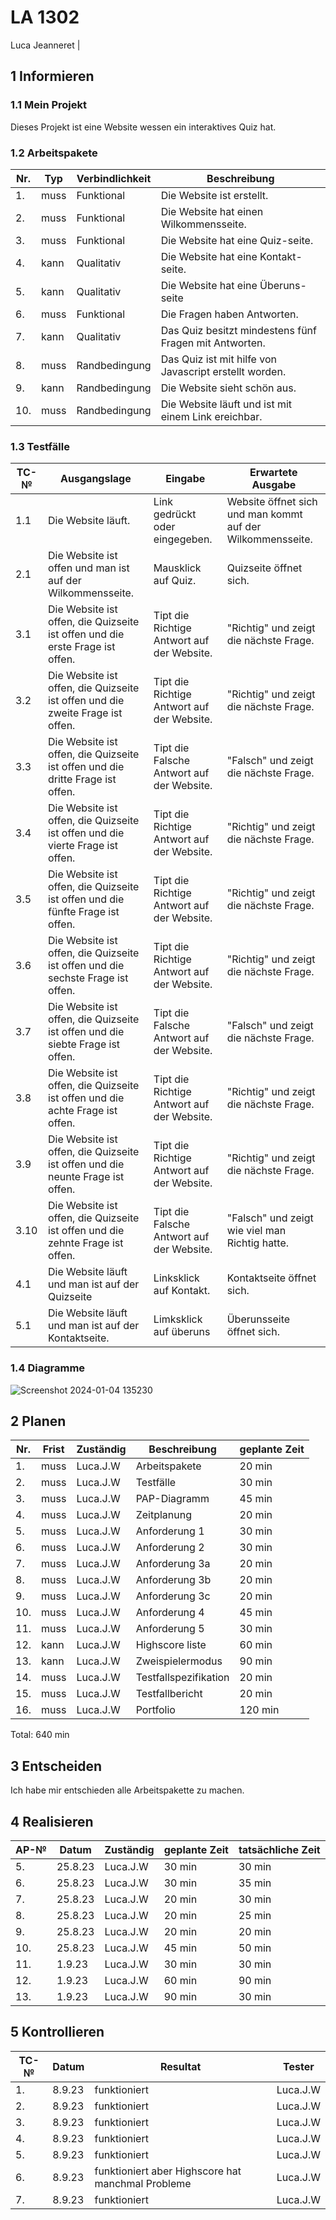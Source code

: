 # LA 1302

Luca Jeanneret
                                                     |
## 1 Informieren

### 1.1 Mein Projekt

Dieses Projekt ist eine Website wessen ein interaktives Quiz hat.

### 1.2 Arbeitspakete

| Nr. | Typ | Verbindlichkeit | Beschreibung |
| --- |---- | ----- | --------- |
| 1.| muss | Funktional | Die Website ist erstellt. |
| 2.| muss | Funktional | Die Website hat einen Wilkommensseite. |
| 3.| muss | Funktional | Die Website hat eine Quiz-seite. |
| 4.| kann | Qualitativ | Die Website hat eine Kontakt-seite. |
| 5.| kann | Qualitativ | Die Website hat eine Überuns-seite |
| 6.| muss | Funktional | Die Fragen haben Antworten. |
| 7.| kann | Qualitativ | Das Quiz besitzt mindestens fünf Fragen mit Antworten. |
| 8.| muss | Randbedingung | Das Quiz ist mit hilfe von Javascript erstellt worden. |
| 9.| kann | Randbedingung | Die Website sieht schön aus. |
| 10.| muss | Randbedingung | Die Website läuft und ist mit einem Link ereichbar. |


### 1.3 Testfälle

| TC-№ | Ausgangslage | Eingabe | Erwartete Ausgabe |
| ---- | ------------ | ------- | ----------------- |
| 1.1  | Die Website läuft. | Link gedrückt oder eingegeben. | Website öffnet sich und man kommt auf der Wilkommensseite. |
| 2.1  | Die Website ist offen und man ist auf der Wilkommensseite. | Mausklick auf Quiz. | Quizseite öffnet sich. |
| 3.1  | Die Website ist offen, die Quizseite ist offen und die erste Frage ist offen.  | Tipt die Richtige Antwort auf der Website. | "Richtig" und zeigt die nächste Frage. |
| 3.2  | Die Website ist offen, die Quizseite ist offen und die zweite Frage ist offen.  | Tipt die Richtige Antwort auf der Website. | "Richtig" und zeigt die nächste Frage. |
| 3.3  | Die Website ist offen, die Quizseite ist offen und die dritte Frage ist offen.  | Tipt die Falsche Antwort auf der Website. | "Falsch" und zeigt die nächste Frage. |
| 3.4  | Die Website ist offen, die Quizseite ist offen und die vierte Frage ist offen.  | Tipt die Richtige Antwort auf der Website. | "Richtig" und zeigt die nächste Frage. |
| 3.5  | Die Website ist offen, die Quizseite ist offen und die fünfte Frage ist offen.  | Tipt die Richtige Antwort auf der Website. | "Richtig" und zeigt die nächste Frage. |
| 3.6  | Die Website ist offen, die Quizseite ist offen und die sechste Frage ist offen.  | Tipt die Richtige Antwort auf der Website. | "Richtig" und zeigt die nächste Frage. |
| 3.7  | Die Website ist offen, die Quizseite ist offen und die siebte Frage ist offen.  | Tipt die Falsche Antwort auf der Website. | "Falsch" und zeigt die nächste Frage. |
| 3.8  | Die Website ist offen, die Quizseite ist offen und die achte Frage ist offen.  | Tipt die Richtige Antwort auf der Website. | "Richtig" und zeigt die nächste Frage. |
| 3.9  | Die Website ist offen, die Quizseite ist offen und die neunte Frage ist offen.  | Tipt die Richtige Antwort auf der Website. | "Richtig" und zeigt die nächste Frage. |
| 3.10  | Die Website ist offen, die Quizseite ist offen und die zehnte Frage ist offen.  | Tipt die Falsche Antwort auf der Website. | "Falsch" und zeigt wie viel man Richtig hatte. |
| 4.1  | Die Website läuft und man ist auf der Quizseite | Linksklick auf Kontakt. | Kontaktseite öffnet sich. |
| 5.1  | Die Website läuft und man ist auf der Kontaktseite. | Limksklick auf überuns | Überunsseite öffnet sich. |


### 1.4 Diagramme

![Screenshot 2024-01-04 135230](https://github.com/Plasticgun21/LA1302/assets/110892742/d92034ff-d3f4-4391-ba83-5456e7cd35e9)


## 2 Planen

| Nr. | Frist | Zuständig | Beschreibung | geplante Zeit |
| ---- | ----- | --------- | ------------ | ------------- |
| 1. | muss | Luca.J.W | Arbeitspakete | 20 min |
| 2. | muss | Luca.J.W | Testfälle | 30 min |
| 3. | muss | Luca.J.W | PAP-Diagramm | 45 min |
| 4. | muss | Luca.J.W | Zeitplanung | 20 min |
| 5. | muss | Luca.J.W | Anforderung 1 | 30 min |
| 6. | muss | Luca.J.W | Anforderung 2 | 30 min |
| 7. | muss | Luca.J.W | Anforderung 3a | 20 min |
| 8. | muss | Luca.J.W | Anforderung 3b | 20 min |
| 9. | muss | Luca.J.W | Anforderung 3c | 20 min |
| 10. | muss | Luca.J.W | Anforderung 4 | 45 min |
| 11. | muss | Luca.J.W | Anforderung 5 | 30 min |
| 12. | kann | Luca.J.W | Highscore liste | 60 min |
| 13. | kann | Luca.J.W | Zweispielermodus | 90 min |
| 14. | muss | Luca.J.W | Testfallspezifikation | 20 min |
| 15. | muss | Luca.J.W | Testfallbericht | 20 min |
| 16. | muss | Luca.J.W | Portfolio | 120 min |
Total: 640 min


## 3 Entscheiden

Ich habe mir entschieden alle Arbeitspakette zu machen.

## 4 Realisieren

| AP-№ | Datum | Zuständig | geplante Zeit | tatsächliche Zeit |
| ---- | ----- | --------- | ------------- | ----------------- |
| 5.   |25.8.23| Luca.J.W  |       30 min  |          30 min   |
| 6.   |25.8.23| Luca.J.W  |       30 min  |          35 min   |
| 7.   |25.8.23| Luca.J.W  |       20 min  |          30 min   |
| 8.   |25.8.23| Luca.J.W  |       20 min  |          25 min   |
| 9.   |25.8.23| Luca.J.W  |       20 min  |          20 min   |
| 10.  |25.8.23| Luca.J.W  |       45 min  |          50 min   |
| 11.  |1.9.23 | Luca.J.W  |       30 min  |          30 min   |
| 12.  |1.9.23 | Luca.J.W  |       60 min  |          90 min   |
| 13.  |1.9.23 | Luca.J.W  |       90 min  |          30 min   |


## 5 Kontrollieren

| TC-№ | Datum | Resultat | Tester |
| ---- | ----- | -------- | ------ |
| 1.   |8.9.23 |funktioniert|Luca.J.W|
| 2.   |8.9.23 |funktioniert|Luca.J.W|
| 3.   |8.9.23 |funktioniert|Luca.J.W|
| 4.   |8.9.23 |funktioniert|Luca.J.W|
| 5.   |8.9.23 |funktioniert|Luca.J.W|
| 6.   |8.9.23 |funktioniert aber Highscore hat manchmal Probleme|Luca.J.W|
| 7.   |8.9.23 |funktioniert|Luca.J.W|
